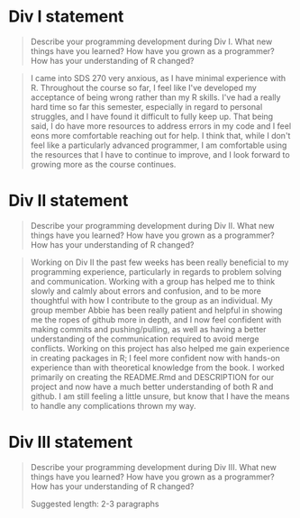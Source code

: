 # Div I statement

> Describe your programming development during Div I. What new things have you learned? How have you grown as a programmer? How has your understanding of R changed? 

>I came into SDS 270 very anxious, as I have minimal experience with R. Throughout the course so far, I feel like I've developed my acceptance of being wrong rather than my R skills. I've had a really hard time so far this semester, especially in regard to personal struggles, and I have found it difficult to fully keep up. That being said, I do have more resources to address errors in my code and I feel eons more comfortable reaching out for help. I think that, while I don't feel like a particularly advanced programmer, I am comfortable using the resources that I have to continue to improve, and I look forward to growing more as the course continues.


# Div II statement

> Describe your programming development during Div II. What new things have you learned? How have you grown as a programmer? How has your understanding of R changed? 

>Working on Div II the past few weeks has been really beneficial to my programming experience, particularly in regards to problem solving and communication. Working with a group has helped me to think slowly and calmly about errors and confusion, and to be more thoughtful with how I contribute to the group as an individual. 
My group member Abbie has been really patient and helpful in showing me the ropes of github more in depth, and I now feel confident with making commits and pushing/pulling, as well as having a better understanding of the communication required to avoid merge conflicts. Working on this project has also helped me gain experience in creating packages in R; I feel more confident now with hands-on experience than with theoretical knowledge from the book. I worked primarily on creating the README.Rmd and DESCRIPTION for our project and now have a much better understanding of both R and github. I am still feeling a little unsure, but know that I have the means to handle any complications thrown my way.


# Div III statement

> Describe your programming development during Div III. What new things have you learned? How have you grown as a programmer? How has your understanding of R changed? 
>
> Suggested length: 2-3 paragraphs